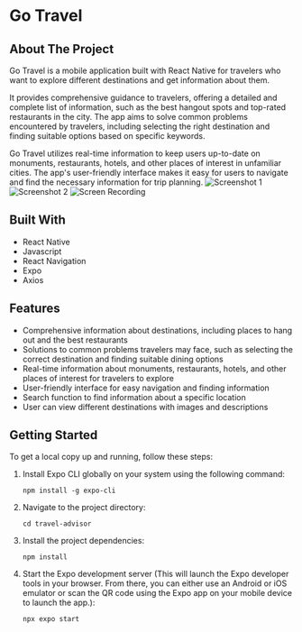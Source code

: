 # Go Travel

## About The Project
Go Travel is a mobile application built with React Native for travelers who want to explore different destinations and get information about them.

It provides comprehensive guidance to travelers, offering a detailed and complete list of information, such as the best hangout spots and top-rated restaurants in the city. The app aims to solve common problems encountered by travelers, including selecting the right destination and finding suitable options based on specific keywords.

Go Travel utilizes real-time information to keep users up-to-date on monuments, restaurants, hotels, and other places of interest in unfamiliar cities. The app's user-friendly interface makes it easy for users to navigate and find the necessary information for trip planning.
![Screenshot 1](path/to/screenshot1.png)
![Screenshot 2](path/to/screenshot2.png)
![Screen Recording](path/to/screen_recording.gif)

## Built With
- React Native
- Javascript
- React Navigation
- Expo
- Axios

## Features
- Comprehensive information about destinations, including places to hang out and the best restaurants
- Solutions to common problems travelers may face, such as selecting the correct destination and finding suitable dining options
- Real-time information about monuments, restaurants, hotels, and other places of interest for travelers to explore
- User-friendly interface for easy navigation and finding information
- Search function to find information about a specific location
- User can view different destinations with images and descriptions

## Getting Started
To get a local copy up and running, follow these steps:

1. Install Expo CLI globally on your system using the following command:
   ```shell
   npm install -g expo-cli
2. Navigate to the project directory:
   ```shell
   cd travel-advisor
3. Install the project dependencies:
   ```shell
   npm install
4. Start the Expo development server (This will launch the Expo developer tools in your browser. From there, you can either use an Android or iOS emulator or scan the QR code using the Expo app on your mobile device to launch the app.):
   ```shell
   npx expo start  

